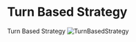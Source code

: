 # Turn Based Strategy
 Turn Based Strategy
![TurnBasedStrategy](https://github.com/MasterKiller1239/Turn-Based-Strategy/assets/50194718/7fdbc1ce-0172-4f14-be34-053c24ad115e)
